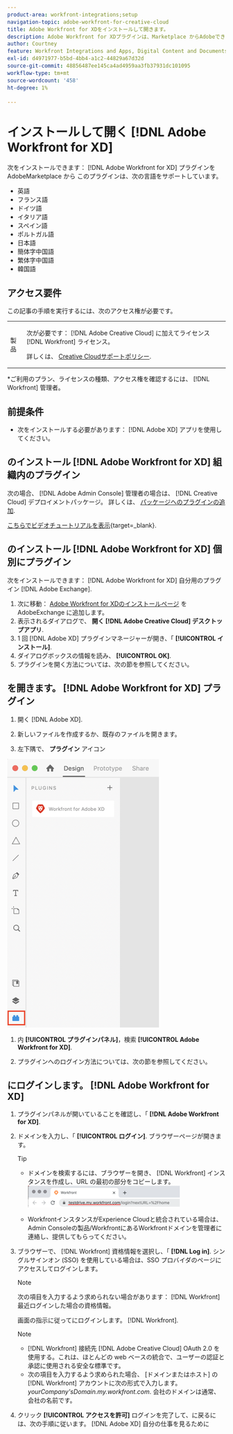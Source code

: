 ```yaml
---
product-area: workfront-integrations;setup
navigation-topic: adobe-workfront-for-creative-cloud
title: Adobe Workfront for XDをインストールして開きます。
description: Adobe Workfront for XDプラグインは、Marketplace からAdobeできます。
author: Courtney
feature: Workfront Integrations and Apps, Digital Content and Documents
exl-id: d4971977-b5bd-4bb4-a1c2-44829a67d32d
source-git-commit: 48856487ee145ca4ad4959aa3fb37931dc101095
workflow-type: tm+mt
source-wordcount: '458'
ht-degree: 1%

---
```


# インストールして開く [!DNL Adobe Workfront for XD]

次をインストールできます： [!DNL Adobe Workfront for XD] プラグインをAdobeMarketplace から このプラグインは、次の言語をサポートしています。

* 英語
* フランス語
* ドイツ語
* イタリア語
* スペイン語
* ポルトガル語
* 日本語
* 簡体字中国語
* 繁体字中国語
* 韓国語

## アクセス要件

この記事の手順を実行するには、次のアクセス権が必要です。

<table style="table-layout:auto"> 
 <col> 
 </col> 
 <col> 
 </col> 
 <tbody> 
 <!-- <tr> 
   <td role="rowheader">[!DNL Adobe Workfront] plan*</td> 
   <td> <p>[!UICONTROL Pro] or higher</p> </td> 
  </tr> 
  <tr data-mc-conditions=""> 
   <td role="rowheader">[!DNL Adobe Workfront] license*</td> 
   <td> <p>[!UICONTROL Work] or [!UICONTROL Plan]</p> </td> 
  </tr> -->
  <tr> 
   <td role="rowheader">製品</td> 
   <td><p>次が必要です： [!DNL Adobe Creative Cloud] に加えてライセンス [!DNL Workfront] ライセンス。</p><p>詳しくは、 <a href="https://helpx.adobe.com/support/programs/cc-support-policy.html#cce" class="MCXref xref" xrefformat="{para}">Creative Cloudサポートポリシー</a>.</p></td> 
  </tr> 
 </tbody> 
</table>

&#42;ご利用のプラン、ライセンスの種類、アクセス権を確認するには、 [!DNL Workfront] 管理者。

## 前提条件

* 次をインストールする必要があります： [!DNL Adobe XD] アプリを使用してください。

## のインストール [!DNL Adobe Workfront for XD] 組織内のプラグイン

次の場合、 [!DNL Adobe Admin Console] 管理者の場合は、 [!DNL Creative Cloud] デプロイメントパッケージ。 詳しくは、 [パッケージへのプラグインの追加](https://helpx.adobe.com/in/enterprise/using/manage-extensions.html).

[こちらでビデオチュートリアルを表示](https://www.youtube.com/watch?v=zzvXNLIBzrc){target=_blank}.

## のインストール [!DNL Adobe Workfront for XD] 個別にプラグイン

次をインストールできます： [!DNL Adobe Workfront for XD] 自分用のプラグイン [!DNL Adobe Exchange].

1. 次に移動： [Adobe Workfront for XDのインストールページ](https://exchange.adobe.com/apps/cc/4c3566f9?pluginId=4c3566f9&amp;workflow=share) をAdobeExchange に追加します。
1. 表示されるダイアログで、 **開く [!DNL Adobe Creative Cloud] デスクトップアプリ**.
1. 1 回 [!DNL Adobe XD] プラグインマネージャーが開き、「 **[!UICONTROL インストール]**.
1. ダイアログボックスの情報を読み、 **[!UICONTROL OK]**.
1. プラグインを開く方法については、次の節を参照してください。

## を開きます。 [!DNL Adobe Workfront for XD] プラグイン

1. 開く [!DNL Adobe XD].

1. 新しいファイルを作成するか、既存のファイルを開きます。

1. 左下隅で、 **プラグイン** アイコン

![](assets/xd-plugin-window-350x620.png)

1. 内 **[!UICONTROL プラグインパネル]**，検索 **[!UICONTROL Adobe Workfront for XD]**.

1. プラグインへのログイン方法については、次の節を参照してください。

## にログインします。 [!DNL Adobe Workfront for XD]

1. プラグインパネルが開いていることを確認し、「 **[!DNL Adobe Workfront for XD]**.
1. ドメインを入力し、「 **[!UICONTROL ログイン]**. ブラウザーページが開きます。

   >[!TIP]
   >
   >* ドメインを検索するには、ブラウザーを開き、 [!DNL Workfront] インスタンスを作成し、URL の最初の部分をコピーします。\
      >![](assets/domain-350x50.png)
   >
   > * WorkfrontインスタンスがExperience Cloudと統合されている場合は、Admin Consoleの製品/WorkfrontにあるWorkfrontドメインを管理者に連絡し、提供してもらってください。


1. ブラウザーで、 [!DNL Workfront] 資格情報を選択し、「 **[!DNL Log in]**. シングルサインオン (SSO) を使用している場合は、SSO プロバイダのページにアクセスしてログインします。

   >[!NOTE]
   >
   >次の項目を入力するよう求められない場合があります： [!DNL Workfront] 最近ログインした場合の資格情報。

   画面の指示に従ってにログインします。 [!DNL Workfront].

   >[!NOTE]
   >
   >* [!DNL Workfront] 接続先 [!DNL Adobe Creative Cloud] OAuth 2.0 を使用する。これは、ほとんどの web ベースの統合で、ユーザーの認証と承認に使用される安全な標準です。
   >* 次の項目を入力するよう求められた場合、 [ドメインまたはホスト] の [!DNL Workfront] アカウントに次の形式で入力します。 *yourCompany&#39;sDomain.my.workfront.com*. 会社のドメインは通常、会社の名前です。


1. クリック **[!UICONTROL アクセスを許可]** ログインを完了して、に戻るには、次の手順に従います。 [!DNL Adobe XD] 自分の仕事を見るために

 
